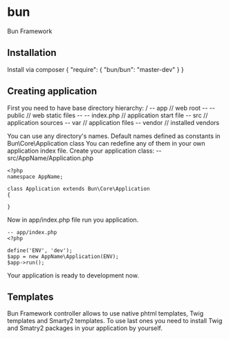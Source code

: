 bun
===

Bun Framework

## Installation
Install via composer
    {
        "require": {
            "bun/bun": "master-dev"
        }
    }

## Creating application
First you need to have base directory hierarchy:
    /
    -- app // web root
    -- -- public // web static files
    -- -- index.php // application start file
    -- src // application sources
    -- var // application files
    -- vendor // installed vendors

You can use any directory's names. Default names defined as constants in Bun\\Core\\Application class
You can redefine any of them in your own application index file. Create your application class:
    -- src/AppName/Application.php

    <?php
    namespace AppName;

    class Application extends Bun\Core\Application
    {

    }

Now in app/index.php file run you application.

    -- app/index.php
    <?php

    define('ENV', 'dev');
    $app = new AppName\Application(ENV);
    $app->run();

Your application is ready to development now.

## Templates
Bun Framework controller allows to use native phtml templates, Twig templates and Smarty2 templates. To use last ones you need to install Twig and Smatry2 packages in your application by yourself.